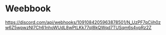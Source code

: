 # Weebbook

https://discord.com/api/webhooks/1091084205963878501/N_UzPF7qCiih0zw6Z5wpwzNI7Ch61nhoWUdL8wPtLKk77ql8kQWqd7TUSqm6s4vpRz2Z
